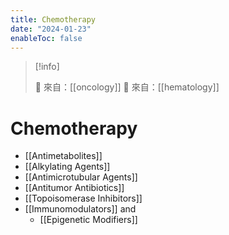 ```yaml
---
title: Chemotherapy
date: "2024-01-23"
enableToc: false
---
```


> [!info]
>
> 🌱 來自：[[oncology]]
> 🌱 來自：[[hematology]]

# Chemotherapy


- [[Antimetabolites]]
- [[Alkylating Agents]]
- [[Antimicrotubular Agents]]
- [[Antitumor Antibiotics]]
- [[Topoisomerase Inhibitors]]
- [[Immunomodulators]] and
  - [[Epigenetic Modifiers]]
